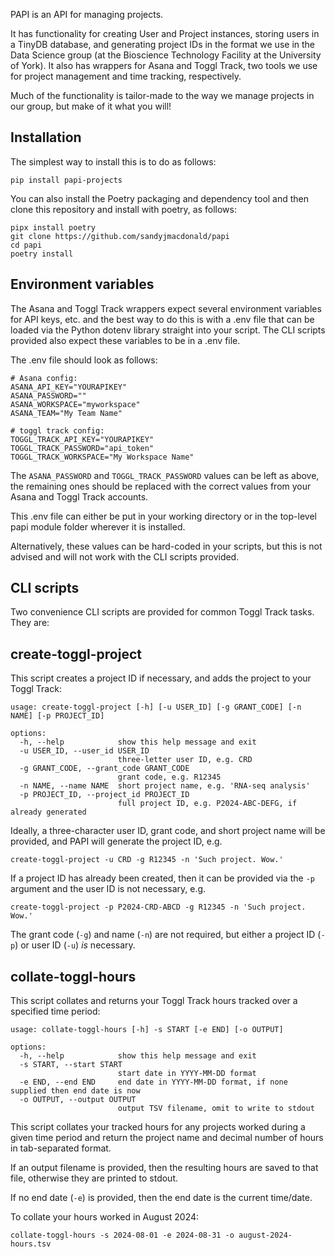 PAPI is an API for managing projects.

It has functionality for creating User and Project instances, storing users in a TinyDB database, and generating project IDs in the format we use in the Data Science group (at the Bioscience Technology Facility at the University of York). It also has wrappers for Asana and Toggl Track, two tools we use for project management and time tracking, respectively.

Much of the functionality is tailor-made to the way we manage projects in our group, but make of it what you will!

## Installation

The simplest way to install this is to do as follows:

```
pip install papi-projects
```

You can also install the Poetry packaging and dependency tool and then clone this repository and install with poetry, as follows:

```
pipx install poetry
git clone https://github.com/sandyjmacdonald/papi
cd papi
poetry install
```

## Environment variables

The Asana and Toggl Track wrappers expect several environment variables for API keys, etc. and the best way to do this is with a .env file that can be loaded via the Python dotenv library straight into your script. The CLI scripts provided also expect these variables to be in a .env file.

The .env file should look as follows:

```
# Asana config:
ASANA_API_KEY="YOURAPIKEY"
ASANA_PASSWORD=""
ASANA_WORKSPACE="myworkspace"
ASANA_TEAM="My Team Name"

# toggl track config:
TOGGL_TRACK_API_KEY="YOURAPIKEY"
TOGGL_TRACK_PASSWORD="api_token"
TOGGL_TRACK_WORKSPACE="My Workspace Name"
```

The `ASANA_PASSWORD` and `TOGGL_TRACK_PASSWORD` values can be left as above, the remaining ones should be replaced with the correct values from your Asana and Toggl Track accounts.

This .env file can either be put in your working directory or in the top-level papi module folder wherever it is installed.

Alternatively, these values can be hard-coded in your scripts, but this is not advised and will not work with the CLI scripts provided.

## CLI scripts

Two convenience CLI scripts are provided for common Toggl Track tasks. They are:

## create-toggl-project

This script creates a project ID if necessary, and adds the project to your Toggl Track:

```
usage: create-toggl-project [-h] [-u USER_ID] [-g GRANT_CODE] [-n NAME] [-p PROJECT_ID]

options:
  -h, --help            show this help message and exit
  -u USER_ID, --user_id USER_ID
                        three-letter user ID, e.g. CRD
  -g GRANT_CODE, --grant_code GRANT_CODE
                        grant code, e.g. R12345
  -n NAME, --name NAME  short project name, e.g. 'RNA-seq analysis'
  -p PROJECT_ID, --project_id PROJECT_ID
                        full project ID, e.g. P2024-ABC-DEFG, if already generated
```

Ideally, a three-character user ID, grant code, and short project name will be provided, and PAPI will generate the project ID, e.g.

```
create-toggl-project -u CRD -g R12345 -n 'Such project. Wow.'
```

If a project ID has already been created, then it can be provided via the `-p` argument and the user ID is not necessary, e.g.

```
create-toggl-project -p P2024-CRD-ABCD -g R12345 -n 'Such project. Wow.'
```

The grant code (`-g`) and name (`-n`) are not required, but either a project ID (`-p`) or user ID (`-u`) _is_ necessary.

## collate-toggl-hours

This script collates and returns your Toggl Track hours tracked over a specified time period:

```
usage: collate-toggl-hours [-h] -s START [-e END] [-o OUTPUT]

options:
  -h, --help            show this help message and exit
  -s START, --start START
                        start date in YYYY-MM-DD format
  -e END, --end END     end date in YYYY-MM-DD format, if none supplied then end date is now
  -o OUTPUT, --output OUTPUT
                        output TSV filename, omit to write to stdout
```

This script collates your tracked hours for any projects worked during a given time period and return the project name and decimal number of hours in tab-separated format.

If an output filename is provided, then the resulting hours are saved to that file, otherwise they are printed to stdout.

If no end date (`-e`) is provided, then the end date is the current time/date.

To collate your hours worked in August 2024:

```
collate-toggl-hours -s 2024-08-01 -e 2024-08-31 -o august-2024-hours.tsv
```
